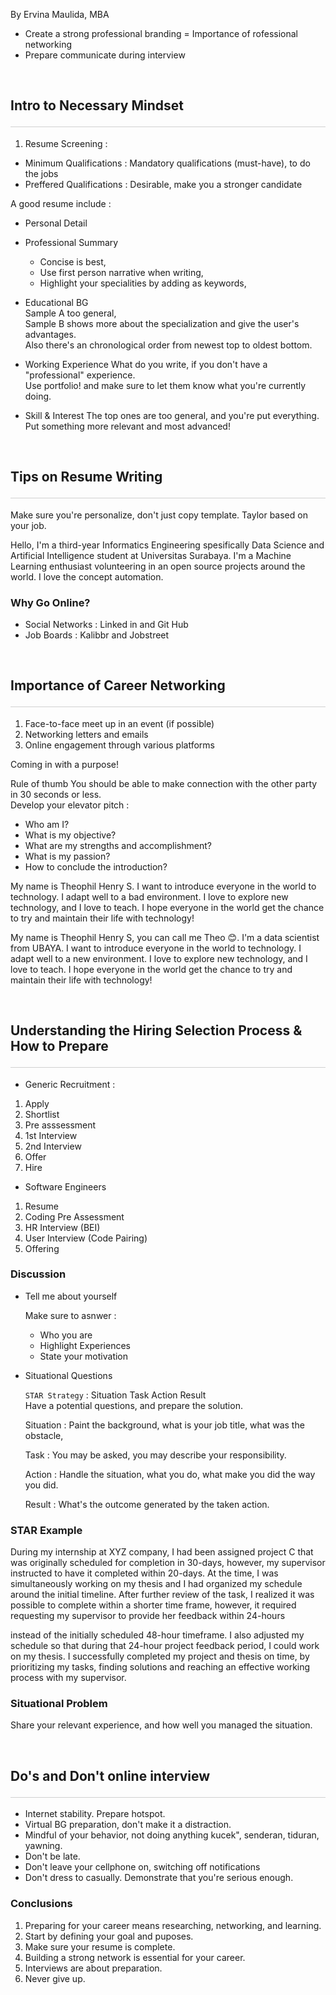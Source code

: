 <style>hr{opacity: 20%; height: 1px!important; margin-bottom:0px!important</style>

By Ervina Maulida, MBA
- Create a strong professional branding
= Importance of rofessional networking
- Prepare communicate during interview

<br>

## Intro to Necessary Mindset <hr/>
1. Resume Screening :
- Minimum Qualifications : Mandatory qualifications (must-have), to do the jobs
- Preffered Qualifications : Desirable, make you a stronger candidate

A good resume include :
- Personal Detail
- Professional Summary
    - Concise is best, 
    - Use first person narrative when writing,
    - Highlight your specialities by adding as keywords, 
- Educational BG<br>
    Sample A too general, <br>
    Sample B shows more about the specialization and give the user's advantages.<br>
    Also there's an chronological order from newest top to oldest bottom.
- Working Experience
    What do you write, if you don't have a "professional" experience.<br>
    Use portfolio! and make sure to let them know what you're currently doing.<br>

- Skill & Interest
The top ones are too general, and you're put everything. Put something more relevant and most advanced!

<br>

## Tips on Resume Writing <hr/>
Make sure you're personalize, don't just copy template. Taylor based on your job.

Hello, I'm a third-year Informatics Engineering spesifically Data Science and Artificial Intelligence student at Universitas Surabaya. I'm a Machine Learning enthusiast volunteering in an open source projects around the world. I love the concept automation.

### Why Go Online?
- Social Networks : Linked in and Git Hub
- Job Boards : Kalibbr and Jobstreet

<br>

## Importance of Career Networking <hr/>
1. Face-to-face meet up in an event (if possible)
2. Networking letters and emails
3. Online engagement through various platforms

Coming in with a purpose!

Rule of thumb
You should be able to make connection with the other party in 30 seconds or less.<br>
Develop your elevator pitch :
- Who am I?
- What is my objective?
- What are my strengths and accomplishment?
- What is my passion?
- How to conclude the introduction?

My name is Theophil Henry S. I want to introduce everyone in the world to technology. I adapt well to a bad environment. I love to explore new technology, and I love to teach. I hope everyone in the world get the chance to try and maintain their life with technology!

My name is Theophil Henry S, you can call me Theo 😊. I'm a data scientist from UBAYA. I want to introduce everyone in the world to technology. I adapt well to a new environment. I love to explore new technology, and I love to teach. I hope everyone in the world get the chance to try and maintain their life with technology!

<br>

## Understanding the Hiring Selection Process & How to Prepare <hr/>
- Generic Recruitment :
1. Apply 
2. Shortlist 
3. Pre asssessment 
4. 1st Interview 
5. 2nd Interview 
6. Offer 
7. Hire

- Software Engineers
1. Resume
2. Coding Pre Assessment
3. HR Interview (BEI)
4. User Interview (Code Pairing)
5. Offering

### Discussion
- Tell me about yourself

    Make sure to asnwer :
    - Who you are
    - Highlight Experiences
    - State your motivation

- Situational Questions

    `STAR Strategy` : Situation Task Action Result <br>
    Have a potential questions, and prepare the solution.

    Situation : Paint the background, what is your job title, what was the obstacle, 

    Task : You may be asked, you may describe your responsibility.

    Action : Handle the situation, what you do, what make you did the way you did.

    Result : What's the outcome generated by the taken action. 

### STAR Example

During my internship at XYZ company, I had been assigned project C that was originally scheduled for completion in 30-days, however, my supervisor instructed to have it completed within 20-days. At the time, I was simultaneously working on my thesis and I had organized my schedule around the initial timeline. After further review of the task, I realized it was possible to complete within a shorter time frame, however, it required requesting my supervisor to provide her feedback within 24-hours 

instead of the initially scheduled 48-hour timeframe. I also adjusted my schedule so that during that 24-hour project feedback period, I could work on my thesis. I successfully completed my project and thesis on time, by prioritizing my tasks, finding solutions and reaching an effective working process with my supervisor. 

### Situational Problem
Share your relevant experience, and how well you managed the situation. 

<br>

## Do's and Don't online interview <hr/>
- Internet stability. Prepare hotspot.
- Virtual BG preparation, don't make it a distraction.
- Mindful of your behavior, not doing anything kucek", senderan, tiduran, yawning. 
- Don't be late.
- Don't leave your cellphone on, switching off notifications
- Don't dress to casually. Demonstrate that you're serious enough.

### Conclusions
1. Preparing for your career means researching, networking, and learning.
2. Start by defining your goal and puposes.
3. Make sure your resume is complete.
4. Building a strong network is essential for your career.
5. Interviews are about preparation.
6. Never give up.

